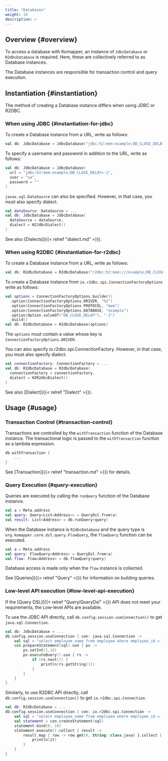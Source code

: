 ```yaml
---
title: "Databases"
weight: 10
description: >
---
```


## Overview {#overview}

To access a database with Komapper, an instance of `JdbcDatabase` or `R2dbcDatabase` is required.
Here, these are collectively referred to as Database instances.

The Database instances are responsible for transaction control and query execution.

## Instantiation {#instantiation}

The method of creating a Database instance differs when using JDBC or R2DBC.

### When using JDBC {#instantiation-for-jdbc}

To create a Database instance from a URL, write as follows:

```kotlin
val db: JdbcDatabase = JdbcDatabase("jdbc:h2:mem:example;DB_CLOSE_DELAY=-1")
```

To specify a username and password in addition to the URL, write as follows:

```kotlin
val db: JdbcDatabase = JdbcDatabase(
  url = "jdbc:h2:mem:example;DB_CLOSE_DELAY=-1", 
  user = "sa", 
  password = ""
)
```

`javax.sql.DataSource` can also be specified.
However, in that case, you must also specify dialect.

```kotlin
val dataSource: DataSource = ...
val db: JdbcDatabase = JdbcDatabase(
  dataSource = dataSource, 
  dialect = H2JdbcDialect()
)
```

See also [Dialects]({{< relref "dialect.md" >}}).

### When using R2DBC {#instantiation-for-r2dbc}

To create a Database instance from a URL, write as follows:

```kotlin
val db: R2dbcDatabase = R2dbcDatabase("r2dbc:h2:mem:///example;DB_CLOSE_DELAY=-1")
```

To create a Database instance from `io.r2dbc.spi.ConnectionFactoryOptions` write as follows:

```kotlin
val options = ConnectionFactoryOptions.builder()
  .option(ConnectionFactoryOptions.DRIVER, "h2")
  .option(ConnectionFactoryOptions.PROTOCOL, "mem")
  .option(ConnectionFactoryOptions.DATABASE, "example")
  .option(Option.valueOf("DB_CLOSE_DELAY"), "-1")
  .build()
val db: R2dbcDatabase = R2dbcDatabase(options)
```

The `options` must contain a value whose key is `ConnectionFactoryOptions.DRIVER`.

You can also specify io.r2dbc.spi.ConnectionFactory.
However, in that case, you must also specify dialect.

```kotlin
val connectionFactory: ConnectionFactory = ...
val db: R2dbcDatabase = R2dbcDatabase(
  connectionFactory = connectionFactory, 
  dialect = H2R2dbcDialect()
)
```

See also [Dialect]({{< relref "Dialect" >}}).

## Usage {#usage}

### Transaction Control {#transaction-control}

Transactions are controlled by the `withTransaction` function of the Database instance. 
The transactional logic is passed to the `withTransaction` function as a lambda expression.

```kotlin
db.withTransaction {
    ...
}
```

See [Transaction]({{< relref "transaction.md" >}}) for details.

### Query Execution {#query-execution}

Queries are executed by calling the `runQuery` function of the Database instance.

```kotlin
val a = Meta.address
val query: Query<List<Address>> = QueryDsl.from(a)
val result: List<Address> = db.runQuery(query)
```

When the Database instance is `R2dbcDatabase` and the query type is `org.komapper.core.dsl.query.FlowQuery`, 
the `flowQuery` function can be executed.

```kotlin
val a = Meta.address
val query: FlowQuery<Address> = QueryDsl.from(a)
val flow: Flow<Address> = db.flowQuery(query)
```

Database access is made only when the `flow` instance is collected.

See [Queries]({{< relref "Query" >}}) for information on building queries.

### Low-level API execution {#low-level-api-execution}

If the [Query DSL]({{< relref "Query/QueryDsl" >}}) API does not meet your requirements,
the Low-level APIs are available.

To use the JDBC API directly, call `db.config.session.useConnection()` to get `java.sql.Connection`.

```kotlin
val db: JdbcDatabase = ...
db.config.session.useConnection { con: java.sql.Connection ->
    val sql = "select employee_name from employee where employee_id = ?"
    con.prepareStatement(sql).use { ps ->
        ps.setInt(1,10)
        ps.executeQuery().use { rs ->
            if (rs.next()) {
                println(rs.getString(1))
            }
        }
    }
}
```

Similarly, to use R2DBC API directly, call `db.config.session.useConnection()` to get `io.r2dbc.spi.Connection`.

```kotlin
val db: R2dbcDatabase = ...
db.config.session.useConnection { con: io.r2dbc.spi.Connection ->
    val sql = "select employee_name from employee where employee_id = ?"
    val statement = con.createStatement(sql)
    statement.bind(0, 10)
    statement.execute().collect { result ->
        result.map { row -> row.get(0, String::class.java) }.collect {
            println(it)
        }
    }
}
```
